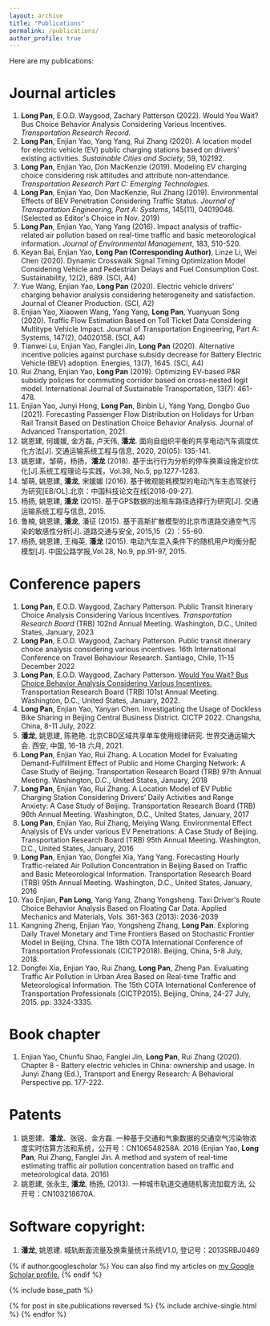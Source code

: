 ```yaml
---
layout: archive
title: "Publications"
permalink: /publications/
author_profile: true
---
```


Here are my publications:

# Journal articles
1. **Long Pan**, E.O.D. Waygood, Zachary Patterson (2022). Would You Wait? Bus Choice Behavior Analysis Considering Various Incentives. *Transportation Research Record*.
1. **Long Pan**, Enjian Yao, Yang Yang, Rui Zhang (2020). A location model for electric vehicle (EV) public charging stations based on drivers’ existing activities. *Sustainable Cities and Society*, 59, 102192.
1. **Long Pan**, Enjian Yao, Don MacKenzie (2019). Modeling EV charging choice considering risk attitudes and attribute non-attendance. *Transportation Research Part C: Emerging Technologies*.
4. **Long Pan**, Enjian Yao, Don MacKenzie, Rui Zhang (2019). Environmental Effects of BEV Penetration Considering Traffic Status. *Journal of Transportation Engineering, Part A: Systems*, 145(11), 04019048. (Selected as Editor's Choice in Nov. 2019)
5. **Long Pan**, Enjian Yao, Yang Yang (2016). Impact analysis of traffic-related air pollution based on real-time traffic and basic meteorological information. *Journal of Environmental Management*, 183, 510-520.
6. Keyan Bai, Enjian Yao, **Long Pan (Corresponding Author)**, Linze Li, Wei Chen (2020). Dynamic Crosswalk Signal Timing Optimization Model Considering Vehicle and Pedestrian Delays and Fuel Consumption Cost. Sustainability, 12(2), 689. (SCI, A4)
7. Yue Wang, Enjian Yao, **Long Pan** (2020). Electric vehicle drivers’ charging behavior analysis considering heterogeneity and satisfaction. Journal of Cleaner Production. (SCI, A2)
8. Enjian Yao, Xiaowen Wang, Yang Yang, **Long Pan**, Yuanyuan Song (2020). Traffic Flow Estimation Based on Toll Ticket Data Considering Multitype Vehicle Impact. Journal of Transportation Engineering, Part A: Systems, 147(2), 04020158. (SCI, A4)
9. Tianwei Lu, Enjian Yao, Fanglei Jin, **Long Pan** (2020). Alternative incentive policies against purchase subsidy decrease for Battery Electric Vehicle (BEV) adoption. Energies, 13(7), 1645. (SCI, A4)
10.	Rui Zhang, Enjian Yao, **Long Pan** (2019). Optimizing EV-based P&R subsidy policies for commuting corridor based on cross-nested logit model. International Journal of Sustainable Transportation, 13(7): 461-478.
11.	Enjian Yao, Junyi Hong, **Long Pan**, Binbin Li, Yang Yang, Dongbo Guo (2021). Forecasting Passenger Flow Distribution on Holidays for Urban Rail Transit Based on Destination Choice Behavior Analysis. Journal of Advanced Transportation, 2021.
12.	姚恩建, 何媛媛, 金方磊, 卢天伟, **潘龙**. 面向自组织平衡的共享电动汽车调度优化方法[J]. 交通运输系统工程与信息, 2020, 20(05): 135-141.
13.	姚恩建，邹萌，杨扬，**潘龙** (2018). 基于出行行为分析的停车换乘设施定价优化[J].系统工程理论与实践，Vol.38, No.5, pp.1277-1283.
14.	邹萌, 姚恩建, **潘龙**, 宋媛媛 (2016). 基于微观能耗模型的电动汽车生态驾驶行为研究[EB/OL].北京：中国科技论文在线[2016-09-27].
15.	杨扬, 姚恩建, **潘龙** (2015). 基于GPS数据的出租车路径选择行为研究[J]. 交通运输系统工程与信息, 2015.
16.	鲁楠, 姚恩建, **潘龙**, 潘征 (2015). 基于高斯扩散模型的北京市道路交通空气污染的敏感性分析[J]. 道路交通与安全, 2015,15（2）：55-60. 
17.	杨扬, 姚恩建, 王梅英, **潘龙** (2015). 电动汽车混入条件下的随机用户均衡分配模型[J]. 中国公路学报,Vol.28, No.9, pp.91-97, 2015.

# Conference papers
1. **Long Pan**, E.O.D. Waygood, Zachary Patterson. Public Transit Itinerary Choice Analysis Considering Various Incentives. *Transportation Research Board* (TRB) 102nd Annual Meeting. Washington, D.C., United States, January, 2023
2. **Long Pan**, E.O.D. Waygood, Zachary Patterson. Public transit itinerary choice analysis considering various incentives. 16th International Conference on Travel Behaviour Research. Santiago, Chile, 11-15 December 2022
3. **Long Pan**, E.O.D. Waygood, Zachary Patterson. [Would You Wait? Bus Choice Behavior Analysis Considering Various Incentives.](https://scholar.google.ca/citations?view_op=view_citation&hl=en&user=xayl4lMAAAAJ&sortby=pubdate&citation_for_view=xayl4lMAAAAJ:LkGwnXOMwfcC) Transportation Research Board (TRB) 101st Annual Meeting. Washington, D.C., United States, January, 2022.
4. **Long Pan**, Enjian Yao, Yanyan Chen. Investigating the Usage of Dockless Bike Sharing in Beijing Central Business District. CICTP 2022. Changsha, China, 8-11 July, 2022.
5. **潘龙**, 姚恩建, 陈艳艳. 北京CBD区域共享单车使用规律研究. 世界交通运输大会. 西安, 中国, 16-18 六月, 2021.
6. **Long Pan**, Enjian Yao, Rui Zhang. A Location Model for Evaluating Demand-Fulfillment Effect of Public and Home Charging Network: A Case Study of Beijing. Transportation Research Board (TRB) 97th Annual Meeting. Washington, D.C., United States, January, 2018
7. **Long Pan**, Enjian Yao, Rui Zhang. A Location Model of EV Public Charging Station Considering Drivers’ Daily Activities and Range Anxiety: A Case Study of Beijing. Transportation Research Board (TRB) 96th Annual Meeting. Washington, D.C., United States, January, 2017
8. **Long Pan**, Enjian Yao, Rui Zhang, Meiying Wang. Environmental Effect Analysis of EVs under various EV Penetrations: A Case Study of Beijing. Transportation Research Board (TRB) 95th Annual Meeting. Washington, D.C., United States, January, 2016
9. **Long Pan**, Enjian Yao, Dongfei Xia, Yang Yang. Forecasting Hourly Traffic-related Air Pollution Concentration in Beijing Based on Traffic and Basic Meteorological Information. Transportation Research Board (TRB) 95th Annual Meeting. Washington, D.C., United States, January, 2016
10. Yao Enjian, **Pan Long**, Yang Yang, Zhang Yongsheng. Taxi Driver's Route Choice Behavior Analysis Based on Floating Car Data. Applied Mechanics and Materials, Vols. 361-363 (2013): 2036-2039
11. Kangning Zheng, Enjian Yao, Yongsheng Zhang, **Long Pan**. Exploring Daily Travel Monetary and Time Frontiers Based on Stochastic Frontier Model in Beijing, China. The 18th COTA International Conference of Transportation Professionals (CICTP2018). Beijing, China, 5-8 July, 2018.
12. Dongfei Xia, Enjian Yao, Rui Zhang, **Long Pan**, Zheng Pan. Evaluating Traffic Air Pollution in Urban Area Based on Real-time Traffic and Meteorological Information. The 15th COTA International Conference of Transportation Professionals (CICTP2015). Beijing, China, 24-27 July, 2015. pp: 3324-3335.


# Book chapter
1. Enjian Yao, Chunfu Shao, Fanglei Jin, **Long Pan**, Rui Zhang (2020). Chapter 8 - Battery electric vehicles in China: ownership and usage. In Junyi Zhang (Ed.), Transport and Energy Research: A Behavioral Perspective pp. 177-222.

# Patents
1. 姚恩建、**潘龙**、张锐、金方磊. 一种基于交通和气象数据的交通空气污染物浓度实时估算方法和系统，公开号：CN106548258A. 2016 (Enjian Yao, **Long Pan**, Rui Zhang, Fanglei Jin. A method and system of real-time estimating traffic air pollution concentration based on traffic and meteorological data. 2016)
2. 姚恩建, 张永生, **潘龙**, 杨扬, (2013). 一种城市轨道交通随机客流加载方法, 公开号：CN103218670A.

# Software copyright:
1. **潘龙**, 姚恩建. 城轨断面流量及换乘量统计系统V1.0, 登记号：2013SRBJ0469












{% if author.googlescholar %}
  You can also find my articles on <u><a href="{{author.googlescholar}}">my Google Scholar profile</a>.</u>
{% endif %}

{% include base_path %}

{% for post in site.publications reversed %}
  {% include archive-single.html %}
{% endfor %}
